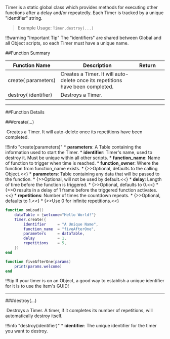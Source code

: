 Timer is a static global class which provides methods for executing other functions after a delay and/or repeatedly. Each Timer is tracked by a unique "identifier" string.

> Example Usage: `Timer.destroy(...)`

!!!warning "Important Tip"
    The "identifiers" are shared between Global and all Object scripts, so each Timer must have a unique name.

##Function Summary

Function Name | Description | Return | &nbsp;
-- | -- | -- | --:
create([<span class="tag tab"></span>](../types/)&nbsp;parameters) | Creates a Timer. It will auto-delete once its repetitions have been completed. | [<span class="ret boo"></span>](../types/) | [<span class="i"></span>](#create)
destroy([<span class="tag str"></span>](../types/)&nbsp;identifier) | Destroys a Timer. | [<span class="ret boo"></span>](../types/) | [<span class="i"></span>](#destroy)

---


##Function Details

###create(...)

[<span class="ret boo"></span>](../types/)&nbsp;Creates a Timer. It will auto-delete once its repetitions have been completed.

!!!info "create(parameters)"
    * [<span class="tag_tab"></span>](../types/) **parameters**: A Table containing the information used to start the Timer.
        * [<span class="tag str"></span>](../types/) **identifier**: Timer's name, used to destroy it. Must be unique within all other scripts.
        * [<span class="tag str"></span>](../types/) **function_name**: Name of function to trigger when time is reached.
        * [<span class="tag obj"></span>](../types/) **function_owner**: Where the function from function_name exists.
            * {>>Optional, defaults to the calling Object.<<}
        * [<span class="tag tab"></span>](../types/) **parameters**: Table containing any data that will be passed to the function.
            * {>>Optional, will not be used by default.<<}
        * [<span class="tag flo"></span>](../types/) **delay**: Length of time before the function is triggered.
            * {>>Optional, defaults to 0.<<}
            * {>>0 results in a delay of 1 frame before the triggered function activates.<<}
        * [<span class="tag int"></span>](../types/) **repetitions**: Number of times the countdown repeats.
            * {>>Optional, defaults to 1.<<}
            * {>>Use 0 for infinite repetitions.<<}

``` Lua
function onLoad()
    dataTable = {welcome="Hello World!"}
    Timer.create({
        identifier     = "A Unique Name",
        function_name  = "fiveAfterOne",
        parameters     = dataTable,
        delay          = 1,
        repetitions    = 5,
    })
end

function fiveAfterOne(params)
    print(params.welcome)
end
```

!!!tip
    If your timer is on an Object, a good way to establish a unique identifier for it is to use the item's GUID!

---


###destroy(...)

[<span class="ret boo"></span>](../types/)&nbsp;Destroys a Timer. A timer, if it completes its number of repetitions, will automatically destroy itself.

!!!info "destroy(identifier)"
    * [<span class="tag str"></span>](../types/) **identifier**: The unique identifier for the timer you want to destroy.
